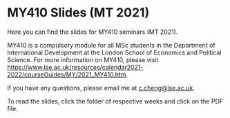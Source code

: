 # MY410 Slides (MT 2021)

Here you can find the slides for MY410 seminars (MT 2021). 

MY410 is a compulsory module for all MSc students in the Department of International Development at the London School of Economics and Political Science. For more information on MY410, please visit https://www.lse.ac.uk/resources/calendar2021-2022/courseGuides/MY/2021_MY410.htm.

If you have any questions, please email me at c.cheng@lse.ac.uk.

To read the slides, click the folder of respective weeks and click on the PDF file.
